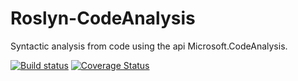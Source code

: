 # Roslyn-CodeAnalysis

Syntactic analysis from code using the api Microsoft.CodeAnalysis.

[![Build status](https://ci.appveyor.com/api/projects/status/3taldtaapndiqp83/branch/master?svg=true)](https://ci.appveyor.com/project/Britz/roslyn-codeanalysis/branch/master)
[![Coverage Status](https://coveralls.io/repos/gBritz/Roslyn-CodeAnalysis/badge.svg)](https://coveralls.io/r/gBritz/Roslyn-CodeAnalysis)
